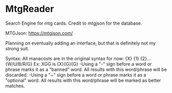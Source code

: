 # MtgReader
Search Engine for mtg cards. Credit to mtgjson for the database.

MTGJson: https://mtgjson.com/

Planning on eventually adding an interface, but that is definitely not my strong suit. 

Syntax: All manacosts are in the original syntax for now: {X} {1} {2}... {W/U/B/R/G} Ex: XGG is {X}{G}{G}
  -Using a "-" sign before a word or phrase marks it as a "banned" word. All results with this word/phrase will be discarded.
  -Using a "~" sign before a word or phrase marks it as a "optional" word. All results with this word/phrase will be marked as better 
   matches.
  
